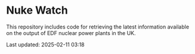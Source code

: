 # Nuke Watch

This repository includes code for retrieving the latest information available on the output of EDF nuclear power plants in the UK.

Last updated: 2025-02-11 03:18